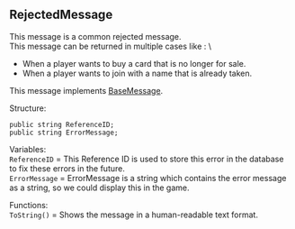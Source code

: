 ## RejectedMessage

This message is a common rejected message.\
This message can be returned in multiple cases like : \
- When a player wants to buy a card that is no longer for sale.
- When a player wants to join with a name that is already taken.

This message implements [BaseMessage](BaseMessage.md).

Structure:
```
public string ReferenceID;
public string ErrorMessage;
```
Variables:\
`ReferenceID` = This Reference ID is used to store this error in the database to fix these errors in the future.\
`ErrorMessage` = ErrorMessage is a string which contains the error message as a string, so we could display this in the game.

Functions:\
`ToString()` = Shows the message in a human-readable text format.